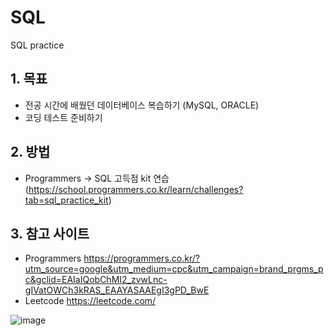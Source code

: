 # SQL
SQL practice

## 1. 목표

* 전공 시간에 배웠던 데이터베이스 복습하기 (MySQL, ORACLE)
* 코딩 테스트 준비하기

## 2. 방법

* Programmers -> SQL 고득점 kit 연습 (https://school.programmers.co.kr/learn/challenges?tab=sql_practice_kit)

## 3. 참고 사이트
* Programmers
https://programmers.co.kr/?utm_source=google&utm_medium=cpc&utm_campaign=brand_prgms_pc&gclid=EAIaIQobChMI2_zvwLnc-gIVatOWCh3kRAS_EAAYASAAEgI3gPD_BwE
* Leetcode
https://leetcode.com/

![image](https://user-images.githubusercontent.com/68039209/200159669-b3c9b3d4-2a6c-4f5b-982c-98a522286e8c.png)
